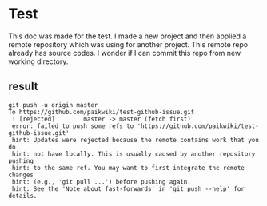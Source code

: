 # Test

This doc was made for the test. I made a new project and then applied a remote 
repository which was using for another project. This remote repo already has 
source codes. I wonder if I can commit this repo from new working directory.

## result

```
git push -u origin master
To https://github.com/paikwiki/test-github-issue.git
 ! [rejected]        master -> master (fetch first)
 error: failed to push some refs to 'https://github.com/paikwiki/test-github-issue.git'
 hint: Updates were rejected because the remote contains work that you do
 hint: not have locally. This is usually caused by another repository pushing
 hint: to the same ref. You may want to first integrate the remote changes
 hint: (e.g., 'git pull ...') before pushing again.
 hint: See the 'Note about fast-forwards' in 'git push --help' for details.
```

